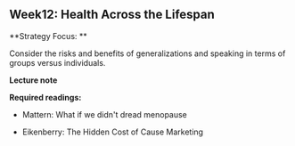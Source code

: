 ## Week12: Health Across the Lifespan

**Strategy Focus: **

Consider the risks and benefits of generalizations and speaking in terms of groups versus individuals.



**Lecture note**

**Required readings:**

- Mattern: What if we didn't dread menopause

- Eikenberry: The Hidden Cost of Cause Marketing


